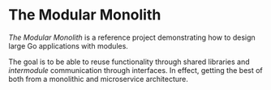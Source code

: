 # The Modular Monolith

*The Modular Monolith* is a reference project demonstrating how to design large Go applications with modules.

The goal is to be able to reuse functionality through shared libraries and *intermodule* communication through interfaces. In effect, getting the best of both from a monolithic and microservice architecture.
